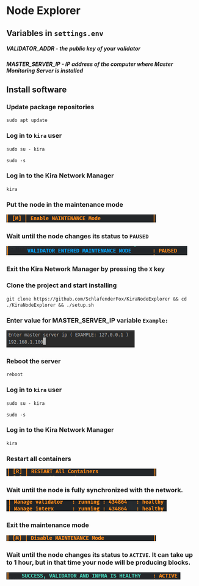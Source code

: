 # Node Explorer

## Variables in ```settings.env```
##### VALIDATOR_ADDR - the public key of your validator
##### MASTER_SERVER_IP - IP address of the computer where Master Monitoring Server is installed

## Install software

### Update package repositories

```
sudo apt update
```

### Log in to ```kira``` user
```
sudo su - kira 
```
```
sudo -s
```

### Log in to the Kira Network Manager
```
kira
```

### Put the node in the maintenance mode
![Alt text](images/enable_maintaince.png?raw=true "Enable MAINTENANCE mode")

### Wait until the node changes its status to ```PAUSED```
![Alt text](images/paused_status.png?raw=true "Paused Status")


### Exit the Kira Network Manager by pressing the ```X``` key

### Clone the project and start installing
```
git clone https://github.com/SchlafenderFox/KiraNodeExplorer && cd ./KiraNodeExplorer && ./setup.sh
```

### Enter value for MASTER_SERVER_IP variable ```Example:```
![Alt text](images/enter_master_server_ip.png?raw=true "Paused Status")

### Reboot the server
```
reboot
```

### Log in to ```kira``` user
```
sudo su - kira 
```
```
sudo -s
```

### Log in to the Kira Network Manager
```
kira
```

### Restart all containers
![Alt text](images/restart_containers.png?raw=true "Restart all containers")

### Wait until the node is fully synchronized with the network.
![Alt text](images/full_sync.png?raw=true "Restart all containers")

### Exit the maintenance mode
![Alt text](images/disable_maintaince.png?raw=true "Disable MAINTENANCE mode")

### Wait until the node changes its status to ```ACTIVE```. It can take up to 1 hour, but in that time your node will be producing blocks.
![Alt text](images/active_status.png?raw=true "Active Status")